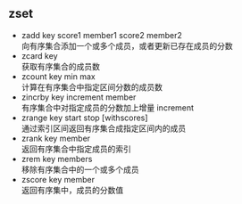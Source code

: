 ## zset
* zadd key score1 member1 score2 member2  
向有序集合添加一个或多个成员，或者更新已存在成员的分数
* zcard key  
获取有序集合的成员数
* zcount key min max  
计算在有序集合中指定区间分数的成员数
* zincrby key increment member  
有序集合中对指定成员的分数加上增量 increment
* zrange key start stop \[withscores\]  
通过索引区间返回有序集合成指定区间内的成员
* zrank key member  
返回有序集合中指定成员的索引
* zrem key members  
移除有序集合中的一个或多个成员
* zscore key member  
返回有序集中，成员的分数值